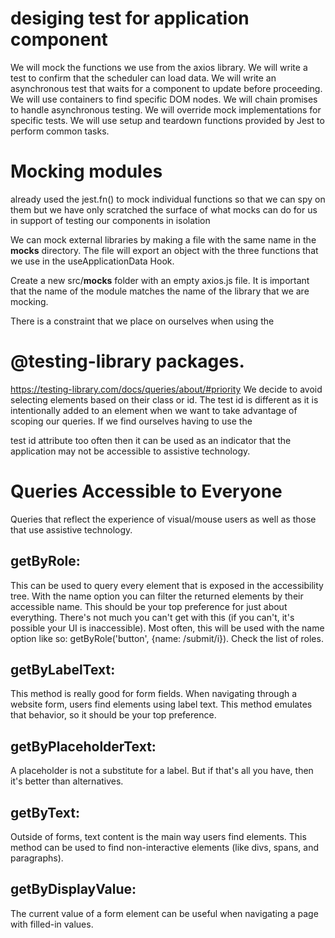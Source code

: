 # desiging test for application component

We will mock the functions we use from the axios library.
We will write a test to confirm that the scheduler can load data.
We will write an asynchronous test that waits for a component to update before proceeding.
We will use containers to find specific DOM nodes.
We will chain promises to handle asynchronous testing.
We will override mock implementations for specific tests.
We will use setup and teardown functions provided by Jest to perform common tasks.

# Mocking modules
already used the jest.fn() to mock individual functions so that we can spy on them but we have only scratched the surface of what mocks can do for us in support of testing our components in isolation

We can mock external libraries by making a file with the same name in the __mocks__ directory. The file will export an object with the three functions that we use in the useApplicationData Hook.

Create a new src/__mocks__ folder with an empty axios.js file. It is important that the name of the module matches the name of the library that we are mocking.

There is a constraint that we place on ourselves when using the 

# @testing-library packages.
https://testing-library.com/docs/queries/about/#priority 
We decide to avoid selecting elements based on their class or id. The test id is different as it is intentionally added to an element when we want to take advantage of scoping our queries. If we find ourselves having to use the 

test id attribute too often then it can be used as an indicator that the application may not be accessible to assistive technology.

# Queries Accessible to Everyone 
Queries that reflect the experience of visual/mouse users as well as those that use assistive technology.
## getByRole: 
This can be used to query every element that is exposed in the accessibility tree. With the name option you can filter the returned elements by their accessible name. This should be your top preference for just about everything. There's not much you can't get with this (if you can't, it's possible your UI is inaccessible). Most often, this will be used with the name option like so: getByRole('button', {name: /submit/i}). Check the list of roles.
## getByLabelText: 
This method is really good for form fields. When navigating through a website form, users find elements using label text. This method emulates that behavior, so it should be your top preference.
## getByPlaceholderText: 
A placeholder is not a substitute for a label. But if that's all you have, then it's better than alternatives.
## getByText: 
Outside of forms, text content is the main way users find elements. This method can be used to find non-interactive elements (like divs, spans, and paragraphs).
## getByDisplayValue: 
The current value of a form element can be useful when navigating a page with filled-in values.